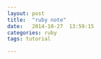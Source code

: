 ```yaml
---
layout: post
title:  "ruby note"
date:   2014-10-27	13:59:15
categories: ruby
tags: tutorial

---
```



